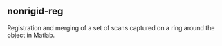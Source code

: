 nonrigid-reg
-------------
Registration and merging of a set of scans captured on a ring around the object in Matlab.
